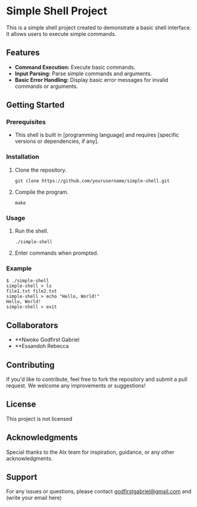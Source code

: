 

# Simple Shell Project

This is a simple shell project created to demonstrate a basic shell interface. It allows users to execute simple commands.

## Features

- **Command Execution:** Execute basic commands.
- **Input Parsing:** Parse simple commands and arguments.
- **Basic Error Handling:** Display basic error messages for invalid commands or arguments.

## Getting Started

### Prerequisites

- This shell is built in [programming language] and requires [specific versions or dependencies, if any].

### Installation

1. Clone the repository.
    ```
    git clone https://github.com/yourusername/simple-shell.git
    ```
2. Compile the program.
    ```
    make
    ```

### Usage

1. Run the shell.
    ```
    ./simple-shell
    ```
2. Enter commands when prompted.

### Example

```
$ ./simple-shell
simple-shell > ls
file1.txt file2.txt
simple-shell > echo "Hello, World!"
Hello, World!
simple-shell > exit
```

## Collaborators

- **Nwoko Godfirst Gabriel
- **Essandoh Rebecca

## Contributing

If you'd like to contribute, feel free to fork the repository and submit a pull request. We welcome any improvements or suggestions!

## License

This project is not licensed

## Acknowledgments

Special thanks to the Alx team for inspiration, guidance, or any other acknowledgments.

## Support

For any issues or questions, please contact godfirstgabriel@gmail.com and (write your email here)
